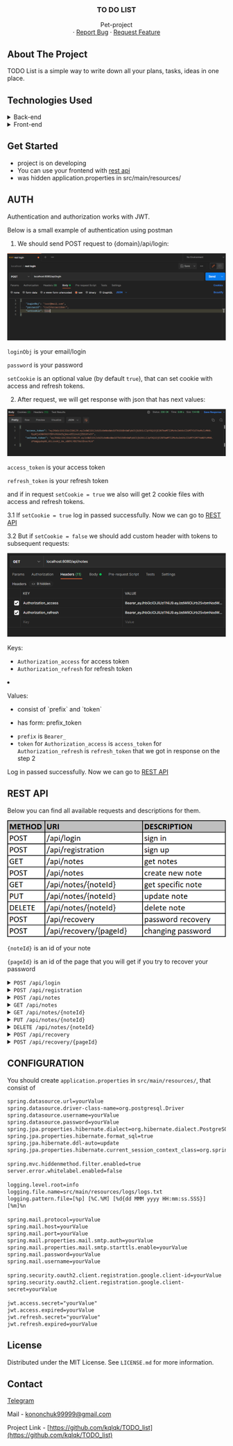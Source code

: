 <div align="center">
  <h3 align="center">TO DO LIST</h3>

  <p align="center">
    Pet-project
    <br />
    ·
    <a href="https://github.com/kqlqk/list_TODO/issues">Report Bug</a>
    ·
    <a href="https://github.com/kqlqk/list_TODO/issues">Request Feature</a>
  </p>
</div>

## About The Project
TODO List is a simple way to write down all your plans, tasks, ideas in one place.


## Technologies Used
<details>
  <summary>Back-end</summary>
  <ol>
    <li><p>Java 11</p></li>
    <li><p>Maven</p></li>
    <li><p>Spring</p>
      <ul>
        <li><p>Spring boot</p></li>
            <details>
                <summary>Starters:</summary>
                <ol>
                    <ul>
                    <li><p>Data jpa</p></li>
                        <ul><li><p>Hibernate</p></li></ul>
                    <li><p>Mail</p></li>
                    <li><p>OAuth2 client</p></li>
                    <li><p>Security</p></li>
                    <li><p>Test</p></li>
                        <ul>
                            <li><p>JUnit</p></li>
                            <li><p>Mockito</p></li>
                        </ul>
                    <li><p>Validation</p></li>
                    <li><p>Web mvc</p></li>
                        <ul><li><p>Tomcat</p></li></ul>
                    <li><p>Thymeleaf</p></li>
                    </ul>
                </ol>
            </details>
      </ul>
    </li>
    <li><p>Jackson</p></li>
    <li><p>JsonWebToken</p></li>
    <li><p>PostgreSQL</p></li>
  </ol>
</details>

<details>
  <summary>Front-end</summary>
  <ol>
    <li><p>CSS</p></li>
    <ul>
        <li><p>Bootstrap</p></li>
    </ul>
    <li><p>HTML</p></li>
    <li><p>JavaScript</p></li>
  </ol>
</details>


## Get Started
* project is on developing
* You can use your frontend with <a href="#rest api">rest api</a>
* was hidden application.properties in src/main/resources/


## AUTH
Authentication and authorization works with JWT.

Below is a small example of authentication using postman

1. We should send POST request to {domain}/api/login:

<img src="images/auth/login1.png">

`loginObj` is your email/login

`password` is your password

`setCookie` is an optional value (by default `true`), that can set cookie with access and refresh tokens.


2. After request, we will get response with json that has next values:

<img src="images/auth/login2.png">

`access_token` is your access token

`refresh_token` is your refresh  token

and if in request `setCookie = true` we also will get 2 cookie files with access and refresh tokens.

3.1 If `setCookie = true` log in passed successfully. Now we can go to <a href="##REST API">REST API</a> 

3.2 But if `setCookie = false` we should add custom header with tokens to subsequent requests:

<img src="images/auth/login3.png">

Keys:
* `Authorization_access` for access token 
* `Authorization_refresh` for refresh token


<li><p>Values:</p>
      <ul>
        <li><p> consist of `prefix` and `token`</p></li>
        <li><p> has form: prefix_token </p></li>
      </ul>

* `prefix` is `Bearer_`
* `token` for `Authorization_access` is `access_token` for `Authorization_refresh` is `refresh_token` that we got in response on the step 2

Log in passed successfully. Now we can go to <a href="##REST API">REST API</a>


## REST API
Below you can find all available requests and descriptions for them.

<img src="images/rest/rest1.png">

`{noteId}` is an id of your note

`{pageId}` is an id of the page that you will get if you try to recover your password 
<details>
  <summary><code>POST /api/login</code></summary>
  <ol>
    <li><p>Request JSON:
<code>

    {
    "loginObj": "test@mail.com",
    "password": "CoolPassword00!",
    "setCookie": true
    }
</code>
<code>setCookie</code> is an optional value (by default <code>true</code>), that can set cookie with access and refresh tokens.</p></li>
<li><p>Response JSON 
<code>

    {
    "access_token":"someBigAccessToken"
    "refresh_token":"someBigRefreshToken"
    }
</code></p></li></ol>
</details>

<details>
<summary><code>POST /api/registration</code></summary>
  <ol>
    <li><p>Request JSON:
<code>

    {
    "email": "test@mail.com",
    "login":"CoolName123",
    "password": "CoolPassword00!",
    "setCookie": true
    }
</code>
<code>setCookie</code> is an optional value (by default <code>true</code>), that can set cookie with access and refresh tokens.</p></li>
<li><p>Response JSON 
<code>

    {
    "access_token":"someBigAccessToken"
    "refresh_token":"someBigRefreshToken"
    }
</code></p></li></ol>
</details>

<details>
<summary><code>POST /api/notes</code></summary>
  <ol>
    <li><p>Request JSON:
<code>

    {
    "title": "my plan",
    "body": "buy watermelon"
    }
</code>
<code>body</code> is an optional value, that can set body to your note.</p></li>
<li><p>Response JSON 
<code>

    [{
        "id": 87,
        "title": "my plan 2",
        "body": "buy banans",
        "lastEdited": "2022-07-25T09:41:21.536+00:00",
        "userId": 3
    },
    {
        "id": 123,
        "title": "my plan",
        "body": "buy watermelon",
        "lastEdited": "2022-07-28T15:38:12.989+00:00",
        "userId": 3
    }]
</code></p></li></ol>
</details>

<details>
<summary><code>GET /api/notes</code></summary>
  <ol><li><p>Response JSON 
<code>

    [{
        "id": 87,
        "title": "my plan 2",
        "body": "buy banans",
        "lastEdited": "2022-07-25T09:41:21.536+00:00",
        "userId": 3
    },
    {
        "id": 123,
        "title": "my plan",
        "body": "buy watermelon",
        "lastEdited": "2022-07-28T15:38:12.989+00:00",
        "userId": 3
    }]
</code></p></li></ol>
</details>


<details>
<summary><code>GET /api/notes/{noteId}</code></summary>
 <ol><li><p>Response JSON 
<code>

    {
        "id": 87,
        "title": "my plan 2",
        "body": "buy banans",
        "lastEdited": "2022-07-25T09:41:21.536+00:00",
        "userId": 3
    }
</code></p></li></ol>
</details>

<details>
<summary><code>PUT /api/notes/{noteId}</code></summary>
  <ol>
    <li><p>Request JSON:
<code>

    {
    "title": "my plan",
    "body": "buy watermelon"
    }
</code>
<code>body</code> is an optional value, that can set body to your note.</p></li>
<li><p>Response JSON 
<code>

    {
    "id": 87,
    "title": "my plan",
    "body": "buy watermelon",
    "lastEdited": "2022-07-28T15:55:00.914+00:00",
    "userId": 7
}
</code></p></li></ol>
</details>

<details>
<summary><code>DELETE /api/notes/{noteId}</code></summary>
  <ol><li><p>Response JSON 
<code>

    [{
    "id": 87,
    "title": "my plan 2",
    "body": "buy banans",
    "lastEdited": "2022-07-25T09:41:21.536+00:00",
    "userId": 3
    },
    {
    "id": 123,
    "title": "my plan",
    "body": "buy watermelon",
    "lastEdited": "2022-07-28T15:38:12.989+00:00",
    "userId": 3
    }]
}
</code></p></li></ol>
</details>

<details>
<summary><code>POST /api/recovery</code></summary>
  <ol>
    <li><p>Request JSON:
<code>

    {
    "email":"test@mail.com"
    }
</code></p></li>
<li><p>Response JSON 
<code>

    {
    "info": "A message with further actions has been sent to your email."
    }
</code></p></li></ol>
</details>

<details>
<summary><code>POST /api/recovery/{pageId}</code></summary>
  <ol>
    <li><p>Request JSON:
<code>

    {
    "password":"TESTpassword123!!"
    }
</code></p></li>
<li><p>Response JSON 
<code>

    {
    "info": "Password was successfully changed."
    }
</code></p></li></ol>
</details>


## CONFIGURATION
You should create `application.properties` in `src/main/resources/`, that consist of
```
spring.datasource.url=yourValue
spring.datasource.driver-class-name=org.postgresql.Driver
spring.datasource.username=yourValue
spring.datasource.password=yourValue
spring.jpa.properties.hibernate.dialect=org.hibernate.dialect.PostgreSQL10Dialect
spring.jpa.properties.hibernate.format_sql=true
spring.jpa.hibernate.ddl-auto=update
spring.jpa.properties.hibernate.current_session_context_class=org.springframework.orm.hibernate5.SpringSessionContext

spring.mvc.hiddenmethod.filter.enabled=true
server.error.whitelabel.enabled=false

logging.level.root=info
logging.file.name=src/main/resources/logs/logs.txt
logging.pattern.file=[%p] [%C.%M] [%d{dd MMM yyyy HH:mm:ss.SSS}] [%m]%n

spring.mail.protocol=yourValue
spring.mail.host=yourValue
spring.mail.port=yourValue
spring.mail.properties.mail.smtp.auth=yourValue
spring.mail.properties.mail.smtp.starttls.enable=yourValue
spring.mail.password=yourValue
spring.mail.username=yourValue

spring.security.oauth2.client.registration.google.client-id=yourValue
spring.security.oauth2.client.registration.google.client-secret=yourValue

jwt.access.secret="yourValue"
jwt.access.expired=yourValue
jwt.refresh.secret="yourValue"
jwt.refresh.expired=yourValue
```


## License
Distributed under the MIT License. See `LICENSE.md` for more information.


## Contact
[Telegram](https://t.me/kqlqk)

Mail - kononchuk99999@gmail.com

Project Link - [https://github.com/kqlqk/TODO_list](https://github.com/kqlqk/TODO_list)
